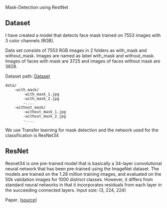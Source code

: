 Mask-Detection using RestNet

## Dataset
I have created a model that detects face mask trained on 7553 images with 3 color channels (RGB).

Data set consists of 7553 RGB images in 2 folders as with_mask and without_mask. Images are named as label with_mask and without_mask. Images of faces with mask are 3725 and images of faces without mask are 3828. 


Dataset path: [Dataset](https://www.kaggle.com/datasets/omkargurav/face-mask-dataset)
```
data/
    -with_mask/
        -with_mask_1.jpg
        -with_mask_2.jpg
        -....
    -without_mask/
        -without_mask_1.jpg
        -without_mask_2.jpg
        -....
```
We use Transfer learning for mask detection and the network used for the classification is ResNet34

## ResNet
Resnet34 is one pre-trained model that is basically a 34-layer convolutional neural network that has been pre-trained using the ImageNet dataset. The models are trained on the 1.28 million training images, and evaluated on the 50k validation images for 1000 distinct classes. However, it differs from standard neural networks in that it incorporates residuals from each layer in the succeeding connected layers.
Input size: (3, 224, 224)

Paper. ([source](https://arxiv.org/pdf/1512.03385.pdf))

